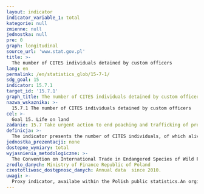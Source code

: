 ```yaml
---
layout: indicator
indicator_variable_1: total
kategorie: null
zmienne: null
jednostka: null
pre: 0
graph: longitudinal
source_url: 'www.stat.gov.pl'
title: >-
  The number of CITES individuals detained by custom officers
lang: en
permalink: /en/statistics_glob/15-7-1/
sdg_goal: 15
indicator: 15.7.1
target_id: '15.7.1'
graph_title: The number of CITES individuals detained by custom officers
nazwa_wskaznika: >-
  15.7.1 The number of CITES individuals detained by custom officers
cel: >-
  Goal 15. Life on land
zadanie: 15.7 Take urgent action to end poaching and trafficking of protected species of flora and fauna and address both demand and supply of illegal wildlife products
definicja: >-
  The indicator presents the number of CITES individuals, of which alive plants and animals, detained by customs officers.
jednostka_prezentacji: none
dostepne_wymiary: total
wyjasnienia_metodologiczne: >-
  The Convention on International Trade in Endangered Species of Wild Fauna and Flora (CITES) is an international agreement concluded in Washington on 3 March 1973 (Journal of Laws 1991 No. 27 item 112 with later amendments). Pursuant to the convention: species means any species, subspecies, or geographically separate population thereof  whereas specimen means: any animal or plant, either alive or dead  in the case of an animal: for species included in Appendices I and II, any readily recognizable part or derivative thereof  and for species included in Appendix III, any readily recognizable part or derivative thereof specified in Appendix III in relation to the species  in the case of a plant: for species included in Appendix I, any readily recognizable part or derivative thereof  and for species included in Appendices II and III, any readily recognizable part or derivative thereof specified in Appendices II and III in relation to the species. Trade means export, re-export, import and introduction from the sea, whereas re-export means export of any specimen that has previously been imported.Appendix I lists species that are the most endangered or which are or may be subject to commercial activity. Trade in these species should be under particular supervision in order to present further threat to their existence and may be permitted only in exceptional circumstances.Appendix II lists: all species that are not necessarily now threatened with extinction but that may become so, unless trade is closely controlled to prevent exploitation which cannot be reconciled with their preservation and some specimen, which should be subject to supervision for the purpose of efficient control of trade in species enlisted in Appendix II. Appendix III is a list of species included at the request of a Party that already regulates trade in the species and that needs the cooperation of other countries to prevent unsustainable or illegal exploitation.Total number of CITES speciments for 2010-2015 specifies the number of alive plants and animals. In addition: for year 2010: in total - 8286 speciments of Asian medicine medicines (TAM), 70 specimens (70 kg) of frozen European eel. for year 2011: in total - 2m3 Swietnia spp. wood and 3000 seeds of cactus Astrophytum asterias as well as 9594 speciments of Asian medicine medicines (TAM). for year 2012: in total - 8217 speciments of Asian medicine medicines (TAM), 7 specimens of ivory. for year 2013: in total - 2137 speciments of Asian medicine medicines (TAM), 2 specimens of ivory. for year 2014: in total - 2040 speciments of Asian medicine medicines (TAM), 1 specimens of ivory. for year 2015: in total - 9986 speciments of Asian medicine medicines (TAM), 7 specimens of ivory.
zrodlo_danych: Ministry of Finance Republic of Poland
czestotliwosc_dostępnosc_danych: Annual data  since 2010.
uwagi: >-
  Proxy indicator, availabe within the Polish public statistics.An orginal indicator, adoped by the UN for monitoring target 15.7 of the 2030 Agenda is 15.7.1 Proportion of traded wildlife that was poached or illicitly trafficked.
---
```

